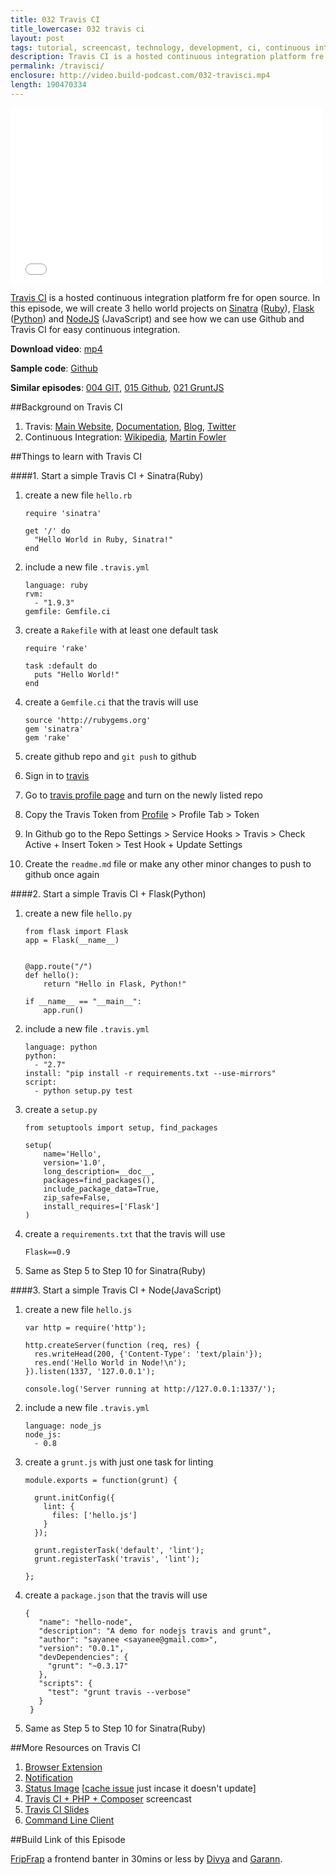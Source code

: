 ```yaml
---
title: 032 Travis CI
title_lowercase: 032 travis ci
layout: post
tags: tutorial, screencast, technology, development, ci, continuous integration, travis, open source, build
description: Travis CI is a hosted continuous integration platform fre for open source. In this episode, we will create 3 hello world projects on Sinatra (Ruby), Flask (Python) and NodeJS (JavaScript) and see how we can use Github and Travis CI for easy continuous integration.
permalink: /travisci/
enclosure: http://video.build-podcast.com/032-travisci.mp4
length: 190470334
---
```


<div id="video"><iframe src="//player.vimeo.com/video/58713038" width="500" height="281" frameborder="0" webkitallowfullscreen mozallowfullscreen allowfullscreen></iframe></div>

[Travis CI](https://travis-ci.org/) is a hosted continuous integration platform fre for open source. In this episode, we will create 3 hello world projects on [Sinatra](http://www.sinatrarb.com/) ([Ruby](http://www.ruby-lang.org/en/)), [Flask](http://flask.pocoo.org/) ([Python](http://www.python.org/)) and [NodeJS](http://nodejs.org/) (JavaScript) and see how we can use Github and Travis CI for easy continuous integration.

<p><strong>Download video</strong>: <a href="http://video.build-podcast.com/032-travisci.mp4" download="build-podcast-032-travisci.mp4">mp4</a></p>

**Sample code**: [Github](https://github.com/sayanee/build-podcast/tree/master/032-travisci)

**Similar episodes**: [004 GIT](/git), [015 Github](/github), [021 GruntJS](/grunt)

##Background on Travis CI

1. Travis: [Main Website](https://travis-ci.org/), [Documentation](http://about.travis-ci.org/docs/), [Blog](http://about.travis-ci.org/blog/), [Twitter](http://twitter.com/travisci)
2. Continuous Integration: [Wikipedia](http://en.wikipedia.org/wiki/Continuous_integration), [Martin Fowler](http://martinfowler.com/articles/continuousIntegration.html)


##Things to learn with Travis CI

####1. Start a simple Travis CI + Sinatra(Ruby)

1. create a new file `hello.rb`

    ```
    require 'sinatra'

    get '/' do
      "Hello World in Ruby, Sinatra!"
    end
    ```
2. include a new file `.travis.yml`

    ```
    language: ruby
    rvm:
      - "1.9.3"
    gemfile: Gemfile.ci
    ```
3. create a `Rakefile` with at least one default task

    ```
    require 'rake'

    task :default do
      puts "Hello World!"
    end
    ```
4. create a `Gemfile.ci` that the travis will use

   ```
   source 'http://rubygems.org'
   gem 'sinatra'
   gem 'rake'
   ```
5. create github repo and `git push` to github
6. Sign in to [travis](https://travis-ci.org/)
7. Go to [travis profile page](https://travis-ci.org/profile) and turn on the newly listed repo
8. Copy the Travis Token from [Profile](https://travis-ci.org/profile) > Profile Tab > Token
8. In Github go to the Repo Settings > Service Hooks > Travis > Check Active + Insert Token > Test Hook + Update Settings
9. Create the `readme.md` file or make any other minor changes to push to github once again

####2. Start a simple Travis CI + Flask(Python)

1. create a new file `hello.py`

    ```
    from flask import Flask
    app = Flask(__name__)


    @app.route("/")
    def hello():
        return "Hello in Flask, Python!"

    if __name__ == "__main__":
        app.run()

    ```
1. include a new file `.travis.yml`

    ```
    language: python
    python:
      - "2.7"
    install: "pip install -r requirements.txt --use-mirrors"
    script:
      - python setup.py test
    ```
2. create a `setup.py`

    ```
    from setuptools import setup, find_packages

    setup(
        name='Hello',
        version='1.0',
        long_description=__doc__,
        packages=find_packages(),
        include_package_data=True,
        zip_safe=False,
        install_requires=['Flask']
    )
    ```
3. create a `requirements.txt` that the travis will use

   ```
   Flask==0.9
   ```
4. Same as Step 5 to Step 10 for Sinatra(Ruby)

####3. Start a simple Travis CI + Node(JavaScript)

1. create a new file `hello.js`

    ```
    var http = require('http');

    http.createServer(function (req, res) {
      res.writeHead(200, {'Content-Type': 'text/plain'});
      res.end('Hello World in Node!\n');
    }).listen(1337, '127.0.0.1');

    console.log('Server running at http://127.0.0.1:1337/');
    ```
1. include a new file `.travis.yml`

    ```
    language: node_js
    node_js:
      - 0.8

    ```
2. create a `grunt.js` with just one task for linting

    ```
    module.exports = function(grunt) {

      grunt.initConfig({
        lint: {
          files: ['hello.js']
        }
      });

      grunt.registerTask('default', 'lint');
      grunt.registerTask('travis', 'lint');

    };
    ```
3. create a `package.json` that the travis will use

   ```
   {
      "name": "hello-node",
      "description": "A demo for nodejs travis and grunt",
      "author": "sayanee <sayanee@gmail.com>",
      "version": "0.0.1",
      "devDependencies": {
        "grunt": "~0.3.17"
      },
      "scripts": {
        "test": "grunt travis --verbose"
      }
    }
   ```
4. Same as Step 5 to Step 10 for Sinatra(Ruby)


##More Resources on Travis CI


1. [Browser Extension](http://about.travis-ci.org/docs/user/browser-extensions/)
2. [Notification](http://about.travis-ci.org/docs/user/notifications/)
1. [Status Image](http://about.travis-ci.org/docs/user/status-images/) [[cache issue](https://github.com/travis-ci/travis-ci/issues/822) just incase it doesn't update]
2. [Travis CI + PHP + Composer](http://www.youtube.com/watch?v=PQsXHZ6PLY4) screencast
3. [Travis CI Slides](http://www.slideshare.net/zupo/travis-ci-fun-and-easy-ci-for-your-plone-packages)
4. [Command Line Client](http://about.travis-ci.org/blog/2013-01-14-new-client/)

##Build Link of this Episode

[FripFrap](http://fripfrap.io/) a frontend banter in 30mins or less by [Divya](http://twitter.com/divya) and [Garann](https://twitter.com/garannm).
